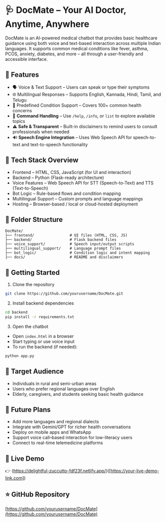 # 🩺 DocMate – Your AI Doctor, Anytime, Anywhere

DocMate is an AI-powered medical chatbot that provides basic healthcare guidance using both voice and text-based interaction across multiple Indian languages. It supports common medical conditions like fever, asthma, PCOS, anxiety, diabetes, and more – all through a user-friendly and accessible interface.

## 🌟 Features
- 🗣️ Voice & Text Support – Users can speak or type their symptoms  
- 🌐 Multilingual Responses – Supports English, Kannada, Hindi, Tamil, and Telugu  
- 🧠 Predefined Condition Support – Covers 100+ common health concerns  
- 💬 **Command Handling** – Use `/help`, `/info`, or `list` to explore available topics  
- ⚠️ **Safe & Transparent** – Built-in disclaimers to remind users to consult professionals when needed  
- 🔊 **Speech Engine Integration** – Uses Web Speech API for speech-to-text and text-to-speech functionality

## 🧰 Tech Stack Overview
-  Frontend – HTML, CSS, JavaScript (for UI and interaction)  
-  Backend – Python (Flask-ready architecture)  
-  Voice Features – Web Speech API for STT (Speech-to-Text) and TTS (Text-to-Speech)  
-  Bot Logic – Rule-based flows and condition mapping  
-  Multilingual Support – Custom prompts and language mappings  
-  Hosting – Browser-based / local or cloud-hosted deployment

## 📁 Folder Structure
```
DocMate/
├── frontend/                # UI files (HTML, CSS, JS)
├── backend/                 # Flask backend files
├── voice_support/           # Speech input/output scripts
├── multilingual_support/    # Language prompt files
├── bot_logic/               # Condition logic and intent mapping
├── docs/                    # README and disclaimers
```

## 🚀 Getting Started
1. Clone the repository
```bash
git clone https://github.com/yourusername/DocMate.git
```

2. Install backend dependencies
```bash
cd backend
pip install -r requirements.txt
```

3. Open the chatbot
- Open `index.html` in a browser
- Start typing or use voice input
- To run the backend (if needed):
```bash
python app.py
```

## 👥 Target Audience
- Individuals in rural and semi-urban areas 
- Users who prefer regional languages over English  
- Elderly, caregivers, and students seeking basic health guidance

## 🔮 Future Plans
- Add more languages and regional dialects  
- Integrate with Gemini/GPT for richer health conversations  
- Deploy on mobile apps and WhatsApp 
- Support voice call–based interaction for low-literacy users  
- Connect to real-time telemedicine platforms

## 🔗 Live Demo
👉 (https://delightful-zuccutto-fdf23f.netlify.app/)([https://your-live-demo-link.com])

## ⭐ GitHub Repository
[https://github.com/yourusername/DocMate](https://github.com/yourusername/DocMate)




